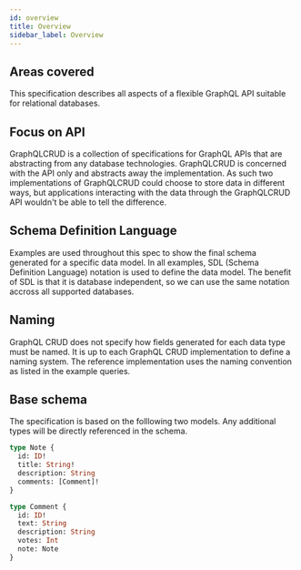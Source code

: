 ```yaml
---
id: overview
title: Overview
sidebar_label: Overview
---
```


## Areas covered

This specification describes all aspects of a flexible GraphQL API suitable for relational databases.

## Focus on API

GraphQLCRUD is a collection of specifications for GraphQL APIs that are abstracting from any database technologies. GraphQLCRUD is concerned with the API only and abstracts away the implementation. As such two implementations of GraphQLCRUD could choose to store data in different ways, but applications interacting with the data through the GraphQLCRUD API wouldn't be able to tell the difference.

## Schema Definition Language

Examples are used throughout this spec to show the final schema generated for a specific data model. In all examples, SDL (Schema Definition Language) notation is used to define the data model. The benefit of SDL is that it is database independent, so we can use the same notation accross all supported databases.

## Naming

GraphQL CRUD does not specify how fields generated for each data type must be named. It is up to each GraphQL CRUD implementation to define a naming system. The reference implementation uses the naming convention as listed in the example queries.

## Base schema

The specification is based on the folllowing two models.
Any additional types will be directly referenced in the schema.

```graphql
type Note {
  id: ID!
  title: String!
  description: String
  comments: [Comment]!
}

type Comment {
  id: ID!
  text: String
  description: String
  votes: Int
  note: Note
}
```
